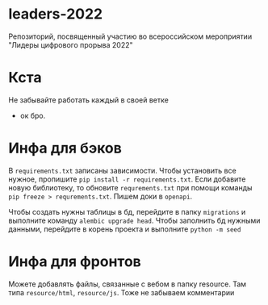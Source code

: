 # leaders-2022
 Репозиторий, посвященный участию во всероссийском мероприятии "Лидеры цифрового прорыва 2022"
 
 # Кста
Не забывайте работать каждый в своей ветке
- ок бро.

# Инфа для бэков
В `requirements.txt` записаны зависимости. Чтобы установить все нужное, пропишите `pip install -r requirements.txt`. Если добавите новую библиотеку, то обновите `requrements.txt` при помощи команды `pip freeze > requrements.txt`. Пишем доки в `openapi`.

Чтобы создать нужны таблицы в бд, перейдите в папку `migrations` и выполните команду `alembic upgrade head`.
Чтобы заполнить бд нужными данными, перейдите в корень проекта и выполните `python -m seed`

# Инфа для фронтов
Можете добавлять файлы, связанные с вебом в папку resource. Там типа `resource/html`, `resource/js`. Тоже не забываем комментарии
